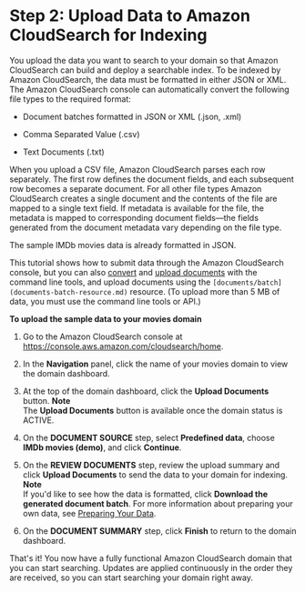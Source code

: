 # Step 2: Upload Data to Amazon CloudSearch for Indexing<a name="getting-started-uploading-data"></a>

You upload the data you want to search to your domain so that Amazon CloudSearch can build and deploy a searchable index\. To be indexed by Amazon CloudSearch, the data must be formatted in either JSON or XML\. The Amazon CloudSearch console can automatically convert the following file types to the required format:

+ Document batches formatted in JSON or XML \(\.json, \.xml\)

+ Comma Separated Value \(\.csv\)

+ Text Documents \(\.txt\)

When you upload a CSV file, Amazon CloudSearch parses each row separately\. The first row defines the document fields, and each subsequent row becomes a separate document\. For all other file types Amazon CloudSearch creates a single document and the contents of the file are mapped to a single text field\. If metadata is available for the file, the metadata is mapped to corresponding document fields—the fields generated from the document metadata vary depending on the file type\.

The sample IMDb movies data is already formatted in JSON\.

This tutorial shows how to submit data through the Amazon CloudSearch console, but you can also [convert](preparing-data.md#processing-source-data) and [upload documents](uploading-data.md) with the command line tools, and upload documents using the `[documents/batch](documents-batch-resource.md)` resource\. \(To upload more than 5 MB of data, you must use the command line tools or API\.\)

**To upload the sample data to your movies domain**

1. Go to the Amazon CloudSearch console at [https://console\.aws\.amazon\.com/cloudsearch/home](https://console.aws.amazon.com/cloudsearch/home)\.

1. In the **Navigation** panel, click the name of your movies domain to view the domain dashboard\. 

1. At the top of the domain dashboard, click the **Upload Documents** button\. 
**Note**  
The **Upload Documents** button is available once the domain status is ACTIVE\.

1. On the **DOCUMENT SOURCE** step, select **Predefined data**, choose **IMDb movies \(demo\)**, and click **Continue**\.

1. On the **REVIEW DOCUMENTS** step, review the upload summary and click **Upload Documents** to send the data to your domain for indexing\. 
**Note**  
If you'd like to see how the data is formatted, click **Download the generated document batch**\. For more information about preparing your own data, see [Preparing Your Data](preparing-data.md)\.

1. On the **DOCUMENT SUMMARY** step, click **Finish** to return to the domain dashboard\. 

 That's it\! You now have a fully functional Amazon CloudSearch domain that you can start searching\. Updates are applied continuously in the order they are received, so you can start searching your domain right away\. 